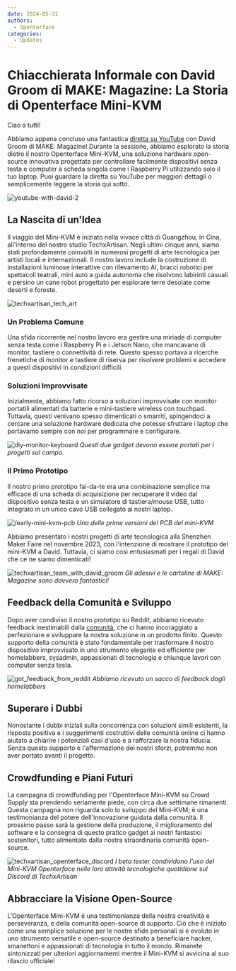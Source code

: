 ```yaml
---
date: 2024-05-31
authors:
  - Openterface
categories:
  - Updates
---
```

# Chiacchierata Informale con David Groom di MAKE: Magazine: La Storia di Openterface Mini-KVM

Ciao a tutti!

Abbiamo appena concluso una fantastica [diretta su YouTube](https://www.youtube.com/live/lwitzvmxsgc?si=s9a1t5_Sce5v22e1) con David Groom di MAKE: Magazine! Durante la sessione, abbiamo esplorato la storia dietro il nostro Openterface Mini-KVM, una soluzione hardware open-source innovativa progettata per controllare facilmente dispositivi senza testa e computer a scheda singola come i Raspberry Pi utilizzando solo il tuo laptop. Puoi guardare la diretta su YouTube per maggiori dettagli o semplicemente leggere la storia qui sotto.

![youtube-with-david-2](https://www.crowdsupply.com/img/2b83/081f1376-b266-4e83-b1af-5628dbe62b83/youtube-with-david_jpg_gallery-lg.jpg)

## La Nascita di un'Idea

Il viaggio del Mini-KVM è iniziato nella vivace città di Guangzhou, in Cina, all'interno del nostro studio TechxArtisan. Negli ultimi cinque anni, siamo stati profondamente coinvolti in numerosi progetti di arte tecnologica per artisti locali e internazionali. Il nostro lavoro include la costruzione di installazioni luminose interattive con rilevamento AI, bracci robotici per spettacoli teatrali, mini auto a guida autonoma che risolvono labirinti casuali e persino un cane robot progettato per esplorare terre desolate come deserti e foreste.

![techxartisan_tech_art](https://www.crowdsupply.com/img/bce8/9c580077-993a-42b2-b781-a30d34acbce8/techxartisan-tech-art_jpg_gallery-lg.jpg)

### Un Problema Comune
Una sfida ricorrente nel nostro lavoro era gestire una miriade di computer senza testa come i Raspberry Pi e i Jetson Nano, che mancavano di monitor, tastiere o connettività di rete. Questo spesso portava a ricerche frenetiche di monitor e tastiere di riserva per risolvere problemi e accedere a questi dispositivi in condizioni difficili.

### Soluzioni Improvvisate
Inizialmente, abbiamo fatto ricorso a soluzioni improvvisate con monitor portatili alimentati da batterie e mini-tastiere wireless con touchpad. Tuttavia, questi venivano spesso dimenticati o smarriti, spingendoci a cercare una soluzione hardware dedicata che potesse sfruttare i laptop che portavamo sempre con noi per programmare e configurare.

![diy-monitor-keyboard](https://www.crowdsupply.com/img/2efd/4459eff9-2d01-4552-ac91-a1941ed82efd/diy-monitor-keyboard_jpg_gallery-lg.jpg)
*Questi due gadget devono essere portati per i progetti sul campo.*

### Il Primo Prototipo
Il nostro primo prototipo fai-da-te era una combinazione semplice ma efficace di una scheda di acquisizione per recuperare il video dal dispositivo senza testa e un simulatore di tastiera/mouse USB, tutto integrato in un unico cavo USB collegato ai nostri laptop.

![/early-mini-kvm-pcb](https://www.crowdsupply.com/img/1f7e/fb91d879-dee7-45cc-bbdc-dc3ea5731f7e/early-mini-kvm-pcb_jpg_gallery-lg.jpg)
*Una delle prime versioni del PCB del mini-KVM*

Abbiamo presentato i nostri progetti di arte tecnologica alla Shenzhen Maker Faire nel novembre 2023, con l'intenzione di mostrare il prototipo del mini-KVM a David. Tuttavia, ci siamo così entusiasmati per i regali di David che ce ne siamo dimenticati!

![techxartisan_team_with_david_groom](https://www.crowdsupply.com/img/bc4e/17bdcc6e-0a34-4f2f-bf64-fee0b8d6bc4e/techxartisan-team-with-david-groom_jpg_gallery-lg.jpg)
*Gli adesivi e le cartoline di MAKE: Magazine sono davvero fantastici!*

## Feedback della Comunità e Sviluppo
Dopo aver condiviso il nostro prototipo su Reddit, abbiamo ricevuto feedback inestimabili dalla [comunità](http://openterface.com/community/#community-contributors), che ci hanno incoraggiato a perfezionare e sviluppare la nostra soluzione in un prodotto finito. Questo supporto della comunità è stato fondamentale per trasformare il nostro dispositivo improvvisato in uno strumento elegante ed efficiente per homelabbers, sysadmin, appassionati di tecnologia e chiunque lavori con computer senza testa.

![got_feedback_from_reddit](https://www.crowdsupply.com/img/b24b/e04dfa15-1e5b-4bfb-b97c-acdba784b24b/got-feedback-from-reddit_jpg_gallery-lg.jpg)
*Abbiamo ricevuto un sacco di feedback dagli homelabbers*

## Superare i Dubbi
Nonostante i dubbi iniziali sulla concorrenza con soluzioni simili esistenti, la risposta positiva e i suggerimenti costruttivi delle comunità online ci hanno aiutato a chiarire i potenziali casi d'uso e a rafforzare la nostra fiducia. Senza questo supporto e l'affermazione dei nostri sforzi, potremmo non aver portato avanti il progetto.

## Crowdfunding e Piani Futuri
La campagna di crowdfunding per l'Openterface Mini-KVM su Crowd Supply sta prendendo seriamente piede, con circa due settimane rimanenti. Questa campagna non riguarda solo lo sviluppo del Mini-KVM; è una testimonianza del potere dell'innovazione guidata dalla comunità. Il prossimo passo sarà la gestione della produzione, il miglioramento del software e la consegna di questo pratico gadget ai nostri fantastici sostenitori, tutto alimentato dalla nostra straordinaria comunità open-source.

![techxartisan_openterface_discord](https://www.crowdsupply.com/img/8d7a/58e213e7-7a81-47b4-9d6b-69be3c698d7a/techxartisan-openterface-discord_jpg_gallery-lg.jpg)
*I beta tester condividono l'uso del Mini-KVM Openterface nelle loro attività tecnologiche quotidiane sul Discord di TechxArtisan*

## Abbracciare la Visione Open-Source

L'Openterface Mini-KVM è una testimonianza della nostra creatività e perseveranza, e della comunità open-source di supporto. Ciò che è iniziato come una semplice soluzione per le nostre sfide personali si è evoluto in uno strumento versatile e open-source destinato a beneficiare hacker, smanettoni e appassionati di tecnologia in tutto il mondo. Rimanete sintonizzati per ulteriori aggiornamenti mentre il Mini-KVM si avvicina al suo rilascio ufficiale!